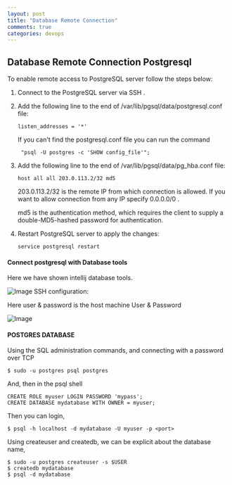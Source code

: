 ```yaml
---
layout: post
title: "Database Remote Connection"
comments: true
categories: devops
---
```


## Database Remote Connection Postgresql
To enable remote access to PostgreSQL server follow the steps below:
1. Connect to the PostgreSQL server via SSH .

2. Add the following line to the end of /var/lib/pgsql/data/postgresql.conf file:
    ```
    listen_addresses = '*'
    ```
    If you can't find the postgresql.conf file you can run the command 
        
        "psql -U postgres -c 'SHOW config_file'";
2. Add the following line to the end of /var/lib/pgsql/data/pg_hba.conf file:

    ```
    host all all 203.0.113.2/32 md5
    ```

    203.0.113.2/32 is the remote IP from which connection is allowed. If you want to allow connection from any IP specify 0.0.0.0/0 .
    
    md5 is the authentication method, which requires the client to supply a double-MD5-hashed password for authentication.
    
3. Restart PostgreSQL server to apply the changes:

    ```
    service postgresql restart
    ```
    
#### Connect postgresql with Database tools

Here we have shown intellij database tools.

![Image](../../../../static/img/postgresql.PNG)
SSH configuration: 

Here user & password is the host machine User & Password 

![Image](../../../../static/img/postgresql.PNG)


#### POSTGRES DATABASE
Using the SQL administration commands, and connecting with a password over TCP
```
$ sudo -u postgres psql postgres
```
And, then in the psql shell

```
CREATE ROLE myuser LOGIN PASSWORD 'mypass';
CREATE DATABASE mydatabase WITH OWNER = myuser;
```
Then you can login,
```
$ psql -h localhost -d mydatabase -U myuser -p <port>
```

Using createuser and createdb, we can be explicit about the database name,

```
$ sudo -u postgres createuser -s $USER
$ createdb mydatabase
$ psql -d mydatabase
```






